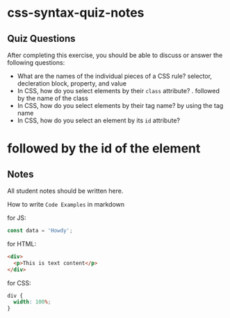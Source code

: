 # css-syntax-quiz-notes

## Quiz Questions

After completing this exercise, you should be able to discuss or answer the following questions:

- What are the names of the individual pieces of a CSS rule?
  selector, decleration block, property, and value
- In CSS, how do you select elements by their `class` attribute?
  . followed by the name of the class
- In CSS, how do you select elements by their tag name?
  by using the tag name
- In CSS, how do you select an element by its `id` attribute?

# followed by the id of the element

## Notes

All student notes should be written here.

How to write `Code Examples` in markdown

for JS:

```javascript
const data = 'Howdy';
```

for HTML:

```html
<div>
  <p>This is text content</p>
</div>
```

for CSS:

```css
div {
  width: 100%;
}
```
